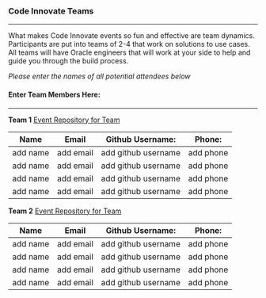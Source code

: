 
### Code Innovate Teams
---

What makes Code Innovate events so fun and effective are team dynamics. Participants are put into teams of 2-4 that work on solutions to use cases.  All teams will have Oracle engineers that will work at your side to help and guide you through the build process.  

_Please enter the names of all potential attendees below_


#### Enter Team Members Here:
---

**Team 1**  [Event Repository for Team](http://addSlackUrl)

| Name 	      | Email	            |Github Username:     | Phone:       |
|---	        |---	                |---	              |---	         |
|  add name  	|  add email  	|  add github username 	  |  add phone   |
|  add name  	|  add email  	|  add github username 	  |  add phone   |
|  add name  	|  add email  	|  add github username 	  |  add phone   |
|  add name  	|  add email  	|  add github username 	  |  add phone   |


**Team 2**  [Event Repository for Team](http://addSlackUrl)

| Name 	      | Email	        | Github Username:        | Phone:     |
|---	        |---	          |---	                    |---	       |
|  add name  	|  add email  	|  add github username 	  |  add phone |
|  add name  	|  add email  	|  add github username 	  |  add phone |
|  add name  	|  add email  	|  add github username 	  |  add phone |
|  add name  	|  add email  	|  add github username 	  |  add phone |
